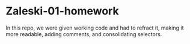 # Zaleski-01-homework
In this repo, we were given working code and had to refract it, making it more readable, adding comments, and consolidating selectors.
